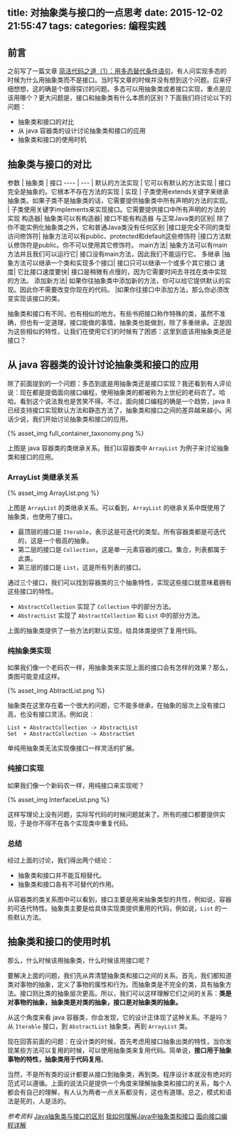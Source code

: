title: 对抽象类与接口的一点思考
date: 2015-12-02 21:55:47
tags:
categories: 编程实践
---

## 前言
之前写了一篇文章 [简洁代码之道（1）：用多态替代条件语句][1]，有人问实现多态的时候为什么用抽象类而不是接口。当时写文章的时候并没有想到这个问题。后来仔细想想，这的确是个值得探讨的问题。多态可以用抽象类或者接口实现，重点是应该用哪个？更大问题是，接口和抽象类有什么本质的区别？下面我们将讨论以下的问题：

- 抽象类和接口的对比
- 从 java 容器类的设计讨论抽象类和接口的应用
- 抽象类和接口的使用时机

## 抽象类与接口的对比
 参数	| 抽象类	| 接口
 ----   |  ---      |
 默认的方法实现 |	它可以有默认的方法实现	| 接口完全是抽象的。它根本不存在方法的实现 |
实现 |	子类使用extends关键字来继承抽象类。如果子类不是抽象类的话，它需要提供抽象类中所有声明的方法的实现。	| 子类使用关键字implements来实现接口。它需要提供接口中所有声明的方法的实现
构造器|	抽象类可以有构造器|	接口不能有构造器
与正常Java类的区别|	除了你不能实例化抽象类之外，它和普通Java类没有任何区别	|接口是完全不同的类型
访问修饰符|	抽象方法可以有public、protected和default这些修饰符	|接口方法默认修饰符是public。你不可以使用其它修饰符。
main方法|	抽象方法可以有main方法并且我们可以运行它|	接口没有main方法，因此我们不能运行它。
多继承	|抽象方法可以继承一个类和实现多个接口|	接口只可以继承一个或多个其它接口
速度|	它比接口速度要快|	接口是稍微有点慢的，因为它需要时间去寻找在类中实现的方法。
添加新方法|	如果你往抽象类中添加新的方法，你可以给它提供默认的实现。因此你不需要改变你现在的代码。	|如果你往接口中添加方法，那么你必须改变实现该接口的类。

抽象类和接口有不同，也有相似的地方。有些书把接口称作特殊的类，虽然不准确，但也有一定道理，接口能做的事情，抽象类也能做到，除了多重继承。正是因为这些相似的特性，让我们在使用它们的时候有了困惑：这里到底该用抽象类还是接口？

## 从 java 容器类的设计讨论抽象类和接口的应用
除了前面提到的一个问题：多态到底是用抽象类还是接口实现？我还看到有人评论说：现在都是提倡面向接口编程，使用抽象类的都被称为上世纪的老码农了。哈哈。看到这个说法我也是苦笑不得。不过，面向接口编程的确是一个趋势，java 8 已经支持接口实现默认方法和静态方法了，抽象类和接口之间的差异越来越小。闲话少说，我们开始讨论抽象类和接口的应用。

{% asset_img full_container_taxonomy.png %}

上图是 java 容器类的类继承关系。我们以容器类中 `ArrayList` 为例子来讨论抽象类和接口的应用。

### ArrayList 类继承关系
{% asset_img ArrayList.png %}

上图是 `ArrayList` 的类继承关系。可以看到，`ArrayList` 的继承关系中既使用了抽象类，也使用了接口。

- 最顶层的接口是 `Iterable`，表示这是可迭代的类型。所有容器类都是可迭代的，这是一个极高的抽象。
- 第二层的接口是 `Collection`，这是单一元素容器的接口。集合，列表都属于此类。
- 第三层的接口是 `List`，这是所有列表的接口。

通过三个接口，我们可以找到容器类的三个抽象特性，实现这些接口就意味着拥有这些接口的特性。

- `AbstractCollection` 实现了 `Collection` 中的部分方法。
- `AbstractList` 实现了 `AbstractCollection` 和 `List` 中的部分方法。

上面的抽象类提供了一些方法的默认实现，给具体类提供了复用代码。

### 纯抽象类实现
如果我们像一个老码农一样，用抽象类来实现上面的接口会有怎样的效果？那么，类图可能变成这样。

{% asset_img AbtractList.png %}

抽象类在这里存在着一个很大的问题，它不能多继承，在抽象的层次上没有接口高，也没有接口灵活。例如说：

    List + AbstractCollection -> AbstractList
    Set  + AbstractCollection -> AbstractSet
单纯用抽象类无法实现像接口一样灵活的扩展。

### 纯接口实现
如果我们像一个新码农一样，用纯接口来实现呢？

 {% asset_img InterfaceList.png %}

这样写理论上没有问题，实际写代码的时候问题就来了。所有的接口都要提供实现，于是你不得不在各个实现类中重复代码。

### 总结
经过上面的讨论，我们得出两个结论：

- 抽象类和接口并不能互相替代。
- 抽象类和接口各有不可替代的作用。

从容器类的类关系图中可以看到，接口主要是用来抽象类型的共性，例如说，容器的可迭代特性。抽象类主要是给具体实现类提供重用的代码，例如说，`List` 的一些默认方法。

## 抽象类和接口的使用时机
那么，什么时候该用抽象类，什么时候该用接口呢？

要解决上面的问题，我们先从弄清楚抽象类和接口之间的关系。首先，我们都知道类对事物的抽象，定义了事物的属性和行为。而抽象类是不完全的类，具有抽象方法。接口则比类的抽象层次更高。所以，我们可以这样理解它们之间的关系：**类是对事物的抽象，抽象类是对类的抽象，接口是对抽象类的抽象。**

从这个角度来看 java 容器类，你会发现，它的设计正体现了这种关系。不是吗？从 `Iterable` 接口，到 `AbstractList` 抽象类，再到 `ArrayList` 类。

现在回答前面的问题：在设计类的时候，首先考虑用接口抽象出类的特性，当你发现某些方法可以复用的时候，可以使用抽象类来复用代码。简单说，**接口用于抽象事物的特性，抽象类用于代码复用**。

当然，不是所有类的设计都要从接口到抽象类，再到类。程序设计本就没有绝对的范式可以遵循。上面的说法只是提供一个角度来理解抽象类和接口的关系，每个人都会有自己的理解，有人认为两者一点关系都没有，这也有道理。总之，模式和语法是死的，人是活的。


*参考资料*
[Java抽象类与接口的区别][6]
[我如何理解Java中抽象类和接口][7]
[面向接口编程详解][8]


  [1]: http://blog.xiaohansong.com/2015/11/24/clean-code-polymorphism/
  [2]: http://7xjtfr.com1.z0.glb.clouddn.com/full_container_taxonomy.png
  [3]: http://7xjtfr.com1.z0.glb.clouddn.com/ArrayList.png
  [4]: http://7xjtfr.com1.z0.glb.clouddn.com/AbtractList.png
  [5]: http://7xjtfr.com1.z0.glb.clouddn.com/InterfaceList.png
  [6]: http://www.importnew.com/12399.html
  [7]: https://bxbxbai.github.io/2014/07/20/understood_abstract_class_and_interface/.glb.clouddn.com/InterfaceList.png
  [8]: http://www.uml.org.cn/mxdx/200904232.asp
